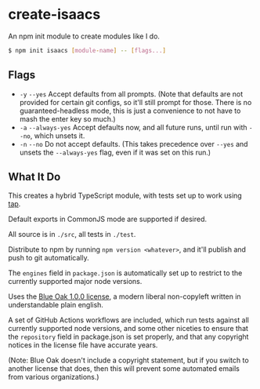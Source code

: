 # create-isaacs

An npm init module to create modules like I do.

```sh
$ npm init isaacs [module-name] -- [flags...]
```

## Flags

- `-y` `--yes` Accept defaults from all prompts.  (Note that
  defaults are not provided for certain git configs, so it'll
  still prompt for those.  There is no guaranteed-headless mode,
  this is just a convenience to not have to mash the enter key so
  much.)
- `-a` `--always-yes` Accept defaults now, and all future runs,
  until run with `--no`, which unsets it.
- `-n` `--no` Do not accept defaults.  (This takes precedence
  over `--yes` and unsets the `--always-yes` flag, even if it was
  set on this run.)

## What It Do

This creates a hybrid TypeScript module, with tests set up to
work using [tap](https://node-tap.org/).

Default exports in CommonJS mode are supported if desired.

All source is in `./src`, all tests in `./test`.

Distribute to npm by running `npm version <whatever>`, and it'll
publish and push to git automatically.

The `engines` field in `package.json` is automatically set up to
restrict to the currently supported major node versions.

Uses the [Blue Oak 1.0.0
license](https://blueoakcouncil.org/license/1.0.0), a modern
liberal non-copyleft written in understandable plain english.

A set of GitHub Actions workflows are included, which run tests
against all currently supported node versions, and some other
niceties to ensure that the `repository` field in package.json is
set properly, and that any copyright notices in the license
file have accurate years.

(Note: Blue Oak doesn't include a copyright statement, but if
you switch to another license that does, then this will prevent
some automated emails from various organizations.)
